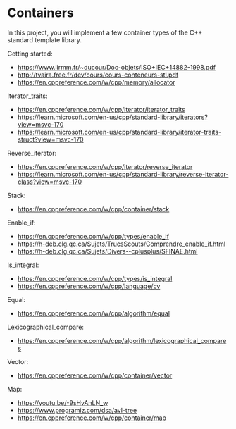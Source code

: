 # Containers
In this project, you will implement a few container types of the C++ standard template library.

Getting started:
* https://www.lirmm.fr/~ducour/Doc-objets/ISO+IEC+14882-1998.pdf
* http://tvaira.free.fr/dev/cours/cours-conteneurs-stl.pdf
* https://en.cppreference.com/w/cpp/memory/allocator

Iterator_traits:
* https://en.cppreference.com/w/cpp/iterator/iterator_traits
* https://learn.microsoft.com/en-us/cpp/standard-library/iterators?view=msvc-170
* https://learn.microsoft.com/en-us/cpp/standard-library/iterator-traits-struct?view=msvc-170

Reverse_iterator:
* https://en.cppreference.com/w/cpp/iterator/reverse_iterator
* https://learn.microsoft.com/en-us/cpp/standard-library/reverse-iterator-class?view=msvc-170

Stack:
* https://en.cppreference.com/w/cpp/container/stack

Enable_if:
* https://en.cppreference.com/w/cpp/types/enable_if
* https://h-deb.clg.qc.ca/Sujets/TrucsScouts/Comprendre_enable_if.html
* https://h-deb.clg.qc.ca/Sujets/Divers--cplusplus/SFINAE.html

Is_integral:
* https://en.cppreference.com/w/cpp/types/is_integral
* https://en.cppreference.com/w/cpp/language/cv

Equal:
* https://en.cppreference.com/w/cpp/algorithm/equal

Lexicographical_compare:
* https://en.cppreference.com/w/cpp/algorithm/lexicographical_compares

Vector:
* https://en.cppreference.com/w/cpp/container/vector

Map:
* https://youtu.be/-9sHvAnLN_w
* https://www.programiz.com/dsa/avl-tree
* https://en.cppreference.com/w/cpp/container/map
